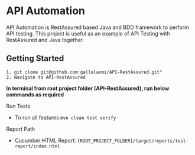 # API Automation
API Automation is RestAssured based Java and BDD framework to perform API testing. This project is useful as an example of API Testing with RestAssured and Java together.

## Getting Started
```
1. git clone git@github.com:gallalaxmi/API-RestAssured.git"
2. Navigate to API-RestAssured
```

**In terminal from root project folder (API-RestAssured), run below commands as required**

Run Tests
- To run all features `mvn clean test verify`

Report Path
- Cucumber HTML Report: `{ROOT_PROJECT_FOLDER}/target/reports/test-report/index.html`
